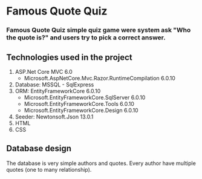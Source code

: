 # Famous Quote Quiz
### Famous Quote Quiz simple quiz game were system ask "Who the quote is?" and users try to pick a correct answer.
## Technologies used in the project
1. ASP.Net Core MVC 6.0
	- Microsoft.AspNetCore.Mvc.Razor.RuntimeCompilation 6.0.10
2. Database: MSSQL - SqlExpress
3. ORM: EntityFrameworkCore 6.0.10
	- Microsoft.EntityFrameworkCore.SqlServer 6.0.10
	- Microsoft.EntityFrameworkCore.Tools 6.0.10
	- Microsoft.EntityFrameworkCore.Design 6.0.10
4. Seeder: Newtonsoft.Json 13.0.1
5. HTML
6. CSS
## Database design
The database is very simple authors and quotes. Every author have multiple quotes (one to many relationship).